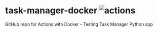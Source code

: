 # task-manager-docker ![actions](https://github.com/user-attachments/assets/c61637ce-20b6-4b9f-a32c-c51c9abe4e50)

GitHub repo for Actions with Docker - Testing Task Manager Python app
